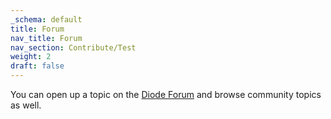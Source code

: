 ```yaml
---
_schema: default
title: Forum
nav_title: Forum
nav_section: Contribute/Test
weight: 2
draft: false
---
```

You can open up a topic on the <a href="https://forum.diode.io/t/getting-started-with-diode-client/12/1" target="_blank" rel="noopener">Diode Forum</a> and browse community topics as well.